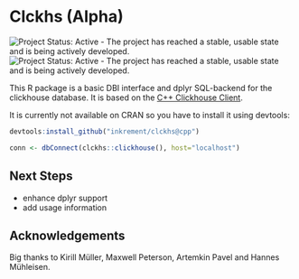 # Clckhs (Alpha)

![Project Status: Active - The project has reached a stable, usable state and is being actively developed.](http://www.repostatus.org/badges/latest/active.svg) ![Project Status: Active - The project has reached a stable, usable state and is being actively developed.](https://img.shields.io/github/release/inkrement/clckhs.svg)

This R package is a basic DBI interface and dplyr SQL-backend for the clickhouse database. It is based on the [C++ Clickhouse Client](https://github.com/artpaul/clickhouse-cpp).

It is currently not available on CRAN so you have to install it using devtools:
```R
devtools:install_github("inkrement/clckhs@cpp")
```

```R
conn <- dbConnect(clckhs::clickhouse(), host="localhost")
```

## Next Steps
 - enhance dplyr support
 - add usage information


## Acknowledgements
Big thanks to Kirill Müller, Maxwell Peterson, Artemkin Pavel and Hannes Mühleisen.
